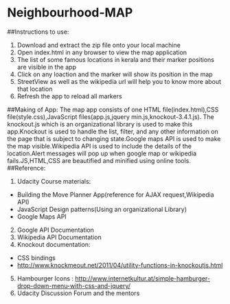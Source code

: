 # Neighbourhood-MAP
##Instructions to use:

1. Download and extract the zip file onto your local machine
2. Open index.html in any browser to view the map application
3. The list of some famous locations in kerala and their marker positions are visible in the app
4. Click on any loaction and the marker will show its position in the map
5. StreetView as well as the wikipedia url will help you to know more about that location
6. Refresh the app to reload all markers


##Making of App:
The map app consists of one HTML file(index.html),CSS file(style.css),JavaScript files(app.js,jquery min.js,knockout-3.4.1.js).
The knockout.js which is an organizational library is used to make this app.Knockout is used to handle the list, filter, and any other information on the page that is subject to changing state.Google maps API is used to make the map visible.Wikipedia API is used to include the details of the location.Alert messages will pop up when google map or wikipedia fails.JS,HTML,CSS are beautified and minified using online tools.
##Reference:

1. Udacity Course materials:
 * Building the Move Planner App(reference for AJAX request,Wikipedia API)
 * JavaScript Design patterns(Using an organizational Library)
 * Google Maps API
2. Google API Documentation
3. Wikipedia API Documentation
4. Knockout documentation:
 * CSS bindings
 * http://www.knockmeout.net/2011/04/utility-functions-in-knockoutjs.html
5. Hambourger Icons : http://www.internetkultur.at/simple-hamburger-drop-down-menu-with-css-and-jquery/
6. Udacity Discussion Forum and the mentors
